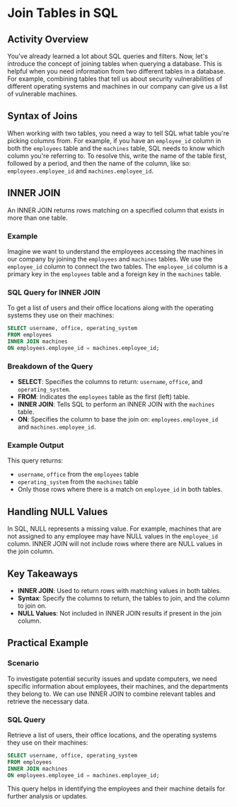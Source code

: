 # Join Tables in SQL

## Activity Overview
You've already learned a lot about SQL queries and filters. Now, let's introduce the concept of joining tables when querying a database. This is helpful when you need information from two different tables in a database. For example, combining tables that tell us about security vulnerabilities of different operating systems and machines in our company can give us a list of vulnerable machines.

## Syntax of Joins
When working with two tables, you need a way to tell SQL what table you're picking columns from. For example, if you have an `employee_id` column in both the `employees` table and the `machines` table, SQL needs to know which column you're referring to. To resolve this, write the name of the table first, followed by a period, and then the name of the column, like so: `employees.employee_id` and `machines.employee_id`.

## INNER JOIN
An INNER JOIN returns rows matching on a specified column that exists in more than one table. 

### Example
Imagine we want to understand the employees accessing the machines in our company by joining the `employees` and `machines` tables. We use the `employee_id` column to connect the two tables. The `employee_id` column is a primary key in the `employees` table and a foreign key in the `machines` table.

### SQL Query for INNER JOIN
To get a list of users and their office locations along with the operating systems they use on their machines:

```sql
SELECT username, office, operating_system
FROM employees
INNER JOIN machines
ON employees.employee_id = machines.employee_id;
```

### Breakdown of the Query

- **SELECT**: Specifies the columns to return: `username`, `office`, and `operating_system`.
- **FROM**: Indicates the `employees` table as the first (left) table.
- **INNER JOIN**: Tells SQL to perform an INNER JOIN with the `machines` table.
- **ON**: Specifies the column to base the join on: `employees.employee_id` and `machines.employee_id`.

### Example Output

This query returns:

- `username`, `office` from the `employees` table
- `operating_system` from the `machines` table
- Only those rows where there is a match on `employee_id` in both tables.

## Handling NULL Values

In SQL, NULL represents a missing value. For example, machines that are not assigned to any employee may have NULL values in the `employee_id` column. INNER JOIN will not include rows where there are NULL values in the join column.

## Key Takeaways

- **INNER JOIN**: Used to return rows with matching values in both tables.
- **Syntax**: Specify the columns to return, the tables to join, and the column to join on.
- **NULL Values**: Not included in INNER JOIN results if present in the join column.

## Practical Example

### Scenario

To investigate potential security issues and update computers, we need specific information about employees, their machines, and the departments they belong to. We can use INNER JOIN to combine relevant tables and retrieve the necessary data.

### SQL Query

Retrieve a list of users, their office locations, and the operating systems they use on their machines:

```sql
SELECT username, office, operating_system
FROM employees
INNER JOIN machines
ON employees.employee_id = machines.employee_id;
```

This query helps in identifying the employees and their machine details for further analysis or updates.